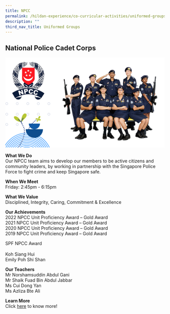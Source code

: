```yaml
---
title: NPCC
permalink: /hildan-experience/co-curricular-activities/uniformed-groups/npcc/
description: ""
third_nav_title: Uniformed Groups
---
```

National Police Cadet Corps
---------------------------


![](/images/CCA/NPCC%202023.png)


**What We Do** <br>
Our NPCC team aims to develop our members to be active citizens and community leaders, by working in partnership with the Singapore Police Force to fight crime and keep Singapore safe. <br>

**When We Meet** <br>
Friday: 2:45pm - 6:15pm<br>

**What We Value** <br>
Disciplined, Integrity, Caring, Commitment & Excellence <br>

**Our Achievements**<br>
2022 NPCC Unit Proficiency Award – Gold Award<br>
2021 NPCC Unit Proficiency Award – Gold Award<br>
2020 NPCC Unit Proficiency Award – Gold Award<br>
2019 NPCC Unit Proficiency Award – Gold Award <br>

SPF NPCC Award  <br>		
Koh Siang Hui <br>
Emily Poh Shi Shan  <br>

**Our Teachers** <br>
Mr Norshamsuddin Abdul Gani <br>
Mr Shaik Fuad Bin Abdul Jabbar <br>
Ms Cui Dong Yan  <br>
Ms Azliza Bte Ali<br>

**Learn More** <br>
Click&nbsp;[here](/files/CCA/NPCC%20CCA%20Presentation%202021.pdf)&nbsp;to know more!

